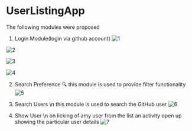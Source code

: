 # UserListingApp

The following modules were proposed

1. Login Module(login via github account)
![1](https://user-images.githubusercontent.com/43025057/117055342-ae5c7200-ad38-11eb-9d23-1bc3202140a8.jpg)

![2](https://user-images.githubusercontent.com/43025057/117055721-190dad80-ad39-11eb-94cd-2acca8a3d608.jpg)

![3](https://user-images.githubusercontent.com/43025057/117055726-1ad77100-ad39-11eb-80ff-2fb5c5f50b2d.jpg)

![4](https://user-images.githubusercontent.com/43025057/117055731-1b700780-ad39-11eb-96cd-bfe0d478cdb7.jpg)

2. Search Preference 🔍
this module is used to provide filter functionality
![5](https://user-images.githubusercontent.com/43025057/117055733-1c089e00-ad39-11eb-8838-f0eba7117959.jpg)

3. Search Users \n
this module is used to search the GitHub user 
![6](https://user-images.githubusercontent.com/43025057/117055735-1ca13480-ad39-11eb-9e69-47276e82e4d0.jpg)

4. Show User \n
on licking of amy user from the list an activity open up showing the particular user details
![7](https://user-images.githubusercontent.com/43025057/117055738-1dd26180-ad39-11eb-9bf2-49ee2c90d320.jpg)
